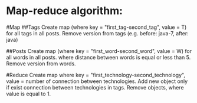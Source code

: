 Map-reduce algorithm:
========================

#Map
##Tags
Create map (where key = "first_tag-second_tag", value = T) for all tags in all posts.
Remove version from tags (e.g. before: java-7, after: java)

##Posts
Create map (where key = "first_word-second_word", value = W) for all words in all posts. where distance between words is equal or less than 5.
Remove version from words.
	
#Reduce
Create map where key = "first_technology-second_technology", value = number of connection between technologies. Add new object only if exist connection between technologies in tags.
Remove objects, where value is equal to 1.